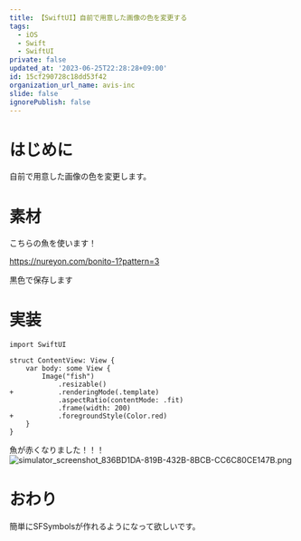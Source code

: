 ```yaml
---
title: 【SwiftUI】自前で用意した画像の色を変更する
tags:
  - iOS
  - Swift
  - SwiftUI
private: false
updated_at: '2023-06-25T22:28:28+09:00'
id: 15cf290728c18dd53f42
organization_url_name: avis-inc
slide: false
ignorePublish: false
---
```

# はじめに
自前で用意した画像の色を変更します。

# 素材
こちらの魚を使います！

https://nureyon.com/bonito-1?pattern=3

黒色で保存します

# 実装
```diff_swift
import SwiftUI

struct ContentView: View {
    var body: some View {
        Image("fish")
            .resizable()
+           .renderingMode(.template)
            .aspectRatio(contentMode: .fit)
            .frame(width: 200)
+           .foregroundStyle(Color.red)
    }
}
```

魚が赤くなりました！！！
![simulator_screenshot_836BD1DA-819B-432B-8BCB-CC6C80CE147B.png](https://qiita-image-store.s3.ap-northeast-1.amazonaws.com/0/1745371/b421aab7-a34f-b103-5e3b-0f892b164a36.png)


# おわり
簡単にSFSymbolsが作れるようになって欲しいです。
